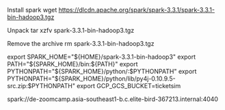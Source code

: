 Install spark
wget https://dlcdn.apache.org/spark/spark-3.3.1/spark-3.3.1-bin-hadoop3.tgz

Unpack
tar xzfv spark-3.3.1-bin-hadoop3.tgz

Remove the archive
rm spark-3.3.1-bin-hadoop3.tgz

export SPARK_HOME="${HOME}/spark-3.3.1-bin-hadoop3"
export PATH="${SPARK_HOME}/bin:${PATH}"
export PYTHONPATH="${SPARK_HOME}/python/:$PYTHONPATH"
export PYTHONPATH="${SPARK_HOME}/python/lib/py4j-0.10.9.5-src.zip:$PYTHONPATH"
export GCP_GCS_BUCKET=ticketsim

spark://de-zoomcamp.asia-southeast1-b.c.elite-bird-367213.internal:4040